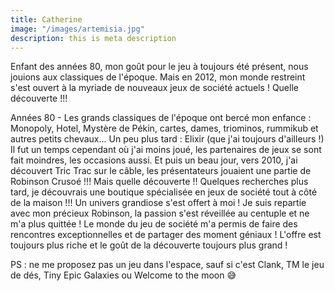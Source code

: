 ```yaml
---
title: Catherine
image: "/images/artemisia.jpg"
description: this is meta description
---
```


Enfant des années 80, mon goût pour le jeu à toujours été présent, nous jouions aux classiques de l'époque.  Mais en 2012, mon monde restreint s'est ouvert à la myriade de nouveaux jeux de société actuels ! Quelle découverte !!!

Années 80 - Les grands classiques de l'époque ont bercé mon enfance : Monopoly, Hotel, Mystère de Pékin, cartes, dames, triominos, rummikub et autres petits chevaux...
Un peu plus tard : Elixir (que j'ai toujours d'ailleurs !)
Il fut un temps cependant où j'ai moins joué, les partenaires de jeux se sont fait moindres, les occasions aussi.
Et puis un beau jour, vers 2010, j'ai découvert Tric Trac sur le câble, les présentateurs jouaient une partie de Robinson Crusoé !!! Mais quelle découverte !! Quelques recherches plus tard, je découvrais une boutique spécialisée en jeux de société tout à côté de la maison !!! Un univers grandiose s'est offert à moi ! Je suis repartie avec mon précieux Robinson, la passion s'est réveillée au centuple et ne m'a plus quittée !
Le monde du jeu de société m'a permis de faire des rencontres exceptionnelles et de partager des moment géniaux ! L'offre est toujours plus riche et le goût de la découverte toujours plus grand !

PS : ne me proposez pas un jeu dans l'espace, sauf si c'est Clank, TM le jeu de dés, Tiny Epic Galaxies ou Welcome to the moon 😅
